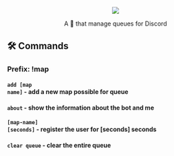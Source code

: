 <p align='center'><img src='https://i.ibb.co/zPkzK6x/aaa.png'><p>
<p align='center'>A 🤖 that manage queues for Discord</p>

## 🛠️ Commands
### Prefix: !map
#### <code>add [map name]</code> - add a new map possible for queue
#### <code>about</code> - show the information about the bot and me
#### <code>[map-name] [seconds]</code> - register the user for [seconds] seconds
#### <code>clear queue</code> - clear the entire queue
